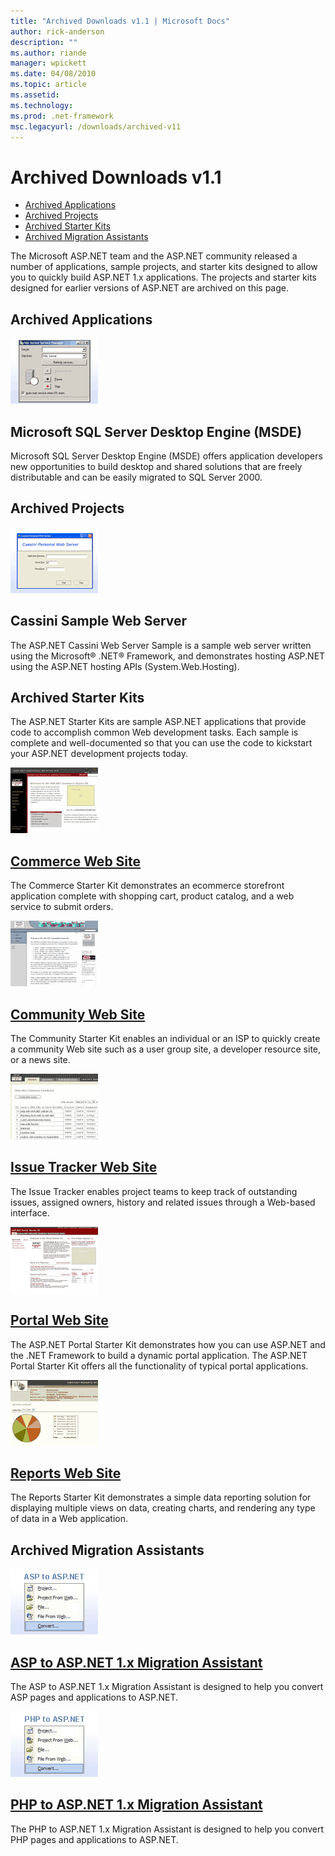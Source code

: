 ```yaml
---
title: "Archived Downloads v1.1 | Microsoft Docs"
author: rick-anderson
description: ""
ms.author: riande
manager: wpickett
ms.date: 04/08/2010
ms.topic: article
ms.assetid: 
ms.technology: 
ms.prod: .net-framework
msc.legacyurl: /downloads/archived-v11
---
```

Archived Downloads v1.1
====================
- [Archived Applications](#applications)
- [Archived Projects](#projects)
- [Archived Starter Kits](#kits)
- [Archived Migration Assistants](#migration)

The Microsoft ASP.NET team and the ASP.NET community released a number of applications, sample projects, and starter kits designed to allow you to quickly build ASP.NET 1.x applications. The projects and starter kits designed for earlier versions of ASP.NET are archived on this page.


<a id="applications"></a>
## Archived Applications


![](overview/_static/image1.png)


<a id="microsoftsqlserverdesktopengine(msde)"></a>
## Microsoft SQL Server Desktop Engine (MSDE)

Microsoft SQL Server Desktop Engine (MSDE) offers application developers new opportunities to build desktop and shared solutions that are freely distributable and can be easily migrated to SQL Server 2000.


<a id="projects"></a>
## Archived Projects


![](overview/_static/image2.png)


<a id="cassinisamplewebserver"></a>
## Cassini Sample Web Server

The ASP.NET Cassini Web Server Sample is a sample web server written using the Microsoft® .NET® Framework, and demonstrates hosting ASP.NET using the ASP.NET hosting APIs (System.Web.Hosting).


<a id="kits"></a>
## Archived Starter Kits


The ASP.NET Starter Kits are sample ASP.NET applications that provide code to accomplish common Web development tasks. Each sample is complete and well-documented so that you can use the code to kickstart your ASP.NET development projects today.


[![](overview/_static/image3.png)](starter-kits/commerce.md)


<a id="commercewebsite"></a>
## [Commerce Web Site](starter-kits/commerce.md)

The Commerce Starter Kit demonstrates an ecommerce storefront application complete with shopping cart, product catalog, and a web service to submit orders.


[![](overview/_static/image4.png)](starter-kits/community.md)


<a id="communitywebsite"></a>
## [Community Web Site](starter-kits/community.md)

The Community Starter Kit enables an individual or an ISP to quickly create a community Web site such as a user group site, a developer resource site, or a news site.


[![](overview/_static/image5.png)](starter-kits/issue-tracker.md)


<a id="issuetrackerwebsite"></a>
## [Issue Tracker Web Site](starter-kits/issue-tracker.md)

The Issue Tracker enables project teams to keep track of outstanding issues, assigned owners, history and related issues through a Web-based interface.


[![](overview/_static/image6.png)](starter-kits/portal.md)


<a id="portalwebsite"></a>
## [Portal Web Site](starter-kits/portal.md)

The ASP.NET Portal Starter Kit demonstrates how you can use ASP.NET and the .NET Framework to build a dynamic portal application. The ASP.NET Portal Starter Kit offers all the functionality of typical portal applications.


[![](overview/_static/image7.png)](starter-kits/reports.md)


<a id="reportswebsite"></a>
## [Reports Web Site](starter-kits/reports.md)

The Reports Starter Kit demonstrates a simple data reporting solution for displaying multiple views on data, creating charts, and rendering any type of data in a Web application.


<a id="migration"></a>
## Archived Migration Assistants


[![](overview/_static/image8.png)](migration-assistants/asp-to-aspnet.md)


<a id="asptoaspnet1xmigrationassistant"></a>
## [ASP to ASP.NET 1.x Migration Assistant](migration-assistants/asp-to-aspnet.md)

The ASP to ASP.NET 1.x Migration Assistant is designed to help you convert ASP pages and applications to ASP.NET.


[![](overview/_static/image9.png)](migration-assistants/php-to-aspnet.md)


<a id="phptoaspnet1xmigrationassistant"></a>
## [PHP to ASP.NET 1.x Migration Assistant](migration-assistants/php-to-aspnet.md)

The PHP to ASP.NET 1.x Migration Assistant is designed to help you convert PHP pages and applications to ASP.NET.